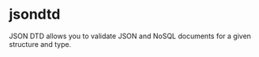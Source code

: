 jsondtd
=======

JSON DTD allows you to validate JSON and NoSQL documents for a given structure and type.
